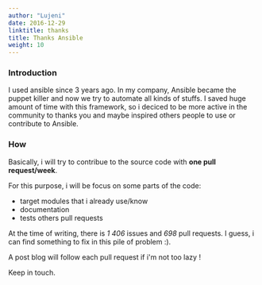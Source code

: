 ```yaml
---
author: "Lujeni"
date: 2016-12-29
linktitle: thanks
title: Thanks Ansible
weight: 10
---
```


### **Introduction**
I used ansible since 3 years ago.
In my company, Ansible became the puppet killer and now we try to automate all kinds of stuffs.
I saved huge amount of time with this framework, so i deciced to be more active in the community to thanks you and maybe inspired others people to use or contribute to Ansible.

### **How**
Basically, i will try to contribue to the source code with **one pull request/week**.

For this purpose, i will be focus on some parts of the code:
* target modules that i already use/know
* documentation
* tests others pull requests

At the time of writing, there is *1 406* issues and *698* pull requests.
I guess, i can find something to fix in this pile of problem :).

A post blog will follow each pull request if i'm not too lazy !

Keep in touch.
